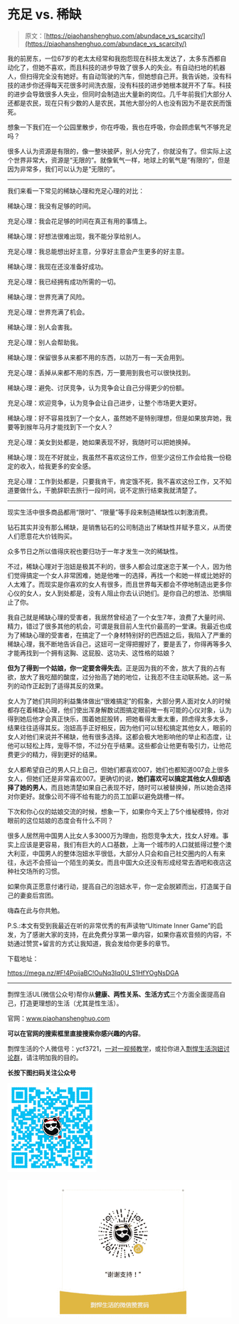 # 充足 vs. 稀缺

> 原文：[https://piaohanshenghuo.com/abundace_vs_scarcity/](https://piaohanshenghuo.com/abundace_vs_scarcity/)

我的前房东，一位67岁的老太太经常和我抱怨现在科技太发达了，太多东西都自动化了，但她不喜欢，而且科技的进步导致了很多人的失业。有自动扫地的机器人，但扫得完全没有她好。有自动驾驶的汽车，但她想自己开。我告诉她，没有科技的进步你还得每天花很多时间洗衣服，没有科技的进步她根本就开不了车。科技的进步会导致很多人失业，但同时会制造出大量新的岗位。几千年前我们大部分人还都是农民，现在只有少数的人是农民，其他大部分的人也没有因为不是农民而饿死。

想象一下我们在一个公园里散步，你在呼吸，我也在呼吸，你会顾虑氧气不够充足吗？

很多人认为资源是有限的，像一整块披萨，别人分完了，你就没有了。但实际上这个世界非常大，资源是“无限的”。就像氧气一样，地球上的氧气是“有限的”，但是因为非常多，我们可以认为是“无限的”。

* * *

我们来看一下常见的稀缺心理和充足心理的对比：

稀缺心理：我没有足够的时间。

充足心理：我会花足够的时间在真正有用的事情上。

稀缺心理：好想法很难出现，我不能分享给别人。

充足心理：我总能想出好主意，分享好主意会产生更多的好主意。

稀缺心理：我现在还没准备好成功。

充足心理：我已经拥有成功所需的一切。

稀缺心理：世界充满了风险。

充足心理：世界充满了机会。

稀缺心理：别人会害我。

充足心理：别人会帮助我。

稀缺心理：保留很多从来都不用的东西，以防万一有一天会用到。

充足心理：丢掉从来都不用的东西，万一要用到我也可以很快找到。

稀缺心理：避免、讨厌竞争，认为竞争会让自己分得更少的份额。

充足心理：欢迎竞争，认为竞争会让自己进步，让整个市场更大更好。

稀缺心理：好不容易找到了一个女人，虽然她不是特别理想，但是如果放弃她，我要等到猴年马月才能找到下一个女人？

充足心理：美女到处都是，她如果表现不好，我随时可以把她换掉。

稀缺心理：现在不好就业，我虽然不喜欢这份工作，但至少这份工作会给我一份稳定的收入，给我更多的安全感。

充足心理：工作到处都是，只要我肯干，肯定饿不死，我不喜欢这份工作，又不知道要做什么，干脆辞职去旅行一段时间，说不定旅行结束我就清楚了。

* * *

现实生活中很多商品都用“限时”、“限量”等手段来制造稀缺性以刺激消费。

钻石其实并没有那么稀缺，是销售钻石的公司制造出了稀缺性并赋予意义，从而使人们愿意花大价钱购买。

众多节日之所以值得庆祝也要归功于一年才发生一次的稀缺性。

不过，稀缺心理对于泡妞是极其不利的，很多人都会过度迷恋于某一个人，因为他们觉得搞定一个女人非常困难，她是他唯一的选择，再找一个和她一样或比她好的人太难了。而现实是你喜欢的女人有很多，而且世界每天都会不停地制造出更多你心仪的女人，女人到处都是，没有人阻止你去认识她们。是你自己的想法、恐惧阻止了你。

我自己就是稀缺心理的受害者，我居然曾经追了一个女生7年，浪费了大量时间、精力，错过了很多其他的机会，可谓是我目前人生代价最高的一堂课。我最近也成为了稀缺心理的受害者，在搞定了一个身材特别好的巴西妞之后，我陷入了严重的稀缺心理，我不断地告诉自己，这妞可一定得把握好了，要是丢了，你得再等多久才能再找到一个拥有这胸、这屁股、这功夫、这性格的姑娘？

**但为了得到一个姑娘，你一定要舍得失去**。正是因为我的不舍，放大了我的占有欲，放大了我吃醋的酸度，过分抬高了她的地位，让我忍不住主动联系她。这一系列的动作正起到了适得其反的效果。

女人为了她们共同的利益集体做出“很难搞定”的假象，大部分男人面对女人的时候都存在着稀缺心理，他们使出浑身解数试图搞定眼前唯一有可能的心仪对象，认为得到她后他才会真正快乐，围着她屁股转，把她看得太重太重，顾虑得太多太多，结果往往适得其反。泡妞高手正好相反，因为他们可以轻松搞定其他女人，眼前的女人对他们来说并不稀缺，他有很多选择。这都会极大地影响他的举止和态度，让他可以轻松上阵，宠辱不惊，不过分在乎结果。这些都会让他更有吸引力，让他花费更少的精力，得到更好的结果。

女人都希望自己的男人只上自己，但她们都喜欢007，她们也都知道007会上很多女人，但她们还是非常喜欢007。更确切的说，**她们喜欢可以搞定其他女人但却选择了她的男人**，而且她清楚如果自己表现不好，随时可以被替换掉，所以她会选择对你更好。就像公司不得不给有能力的员工加薪以避免跳槽一样。

下次和你心仪的姑娘交流的时候，想象一下，如果你今天上了5个维秘模特，你对眼前的这位姑娘的态度会有什么不同？

很多人居然用中国男人比女人多3000万为理由，抱怨竞争太大，找女人好难。事实上应该是更容易，我们有巨大的人口基数，上海一个城市的人口就抵得过整个澳大利亚，中国男人的整体泡妞水平很低，大部分人只会和自己社交圈内的人有来往，永远不会搭讪一个陌生的美女。而且中国大众还没有形成经常去酒吧和夜店这种社交场所的习惯。

如果你真正愿意付诸行动，提高自己的泡妞水平，你一定会脱颖而出，打造属于自己的妻妾后宫团。

嗨森在此与你共勉。

P.S.:本文有受到我最近在听的非常优秀的有声读物“Ultimate Inner Game”的启发，为了感谢大家的支持，在此免费分享第一章内容，如果你喜欢音频的内容，不妨通过赞赏+留言的方式让我知道，我会发给你更多的章节。

下载地址：

https://mega.nz/#F!4PoijaBC!OuNq3Iq0U_S1HfYOgNsDGA

* * *

剽悍生活UL(微信公众号)帮你从**健康、两性关系、生活方式**三个方面全面提高自己，打造更理想的生活（尤其是性生活）。

官网：www.piaohanshenghuo.com

**可以在官网的搜索框里直接搜索你感兴趣的内容**。

剽悍生活的个人微信号：ycf3721，[一对一视频教学](https://www.piaohanshenghuo.com/1on1_coaching/)，或拉你进入[剽悍生活泡妞讨论群](https://piaohanshenghuo.com/ul-group-chat/)，请注明加我的目的。

**长按下图扫码关注公众号**

![](img/f283aab34dffe75dd56c46ab47e6c49a.png)

![](img/253ab21a9c1e16853784357fbee5c563.png)

